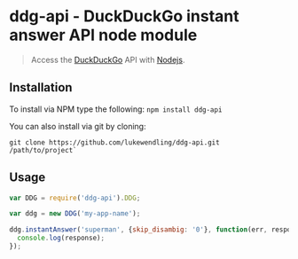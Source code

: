 # ddg-api - DuckDuckGo instant answer API node module

> Access the [DuckDuckGo](https://duckduckgo.com/api) API with [Nodejs](http://nodejs.org).


## Installation

To install via NPM type the following: `npm install ddg-api`

You can also install via git by cloning:

```shell
git clone https://github.com/lukewendling/ddg-api.git /path/to/project`
```

## Usage

```js
var DDG = require('ddg-api').DDG;

var ddg = new DDG('my-app-name');

ddg.instantAnswer('superman', {skip_disambig: '0'}, function(err, response) {
  console.log(response);
});
```